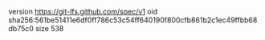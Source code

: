 version https://git-lfs.github.com/spec/v1
oid sha256:561be51411e6df0ff786c53c54ff640190f800cfb861b2c1ec49ffbb68db75c0
size 538
